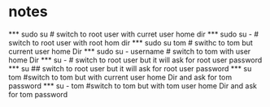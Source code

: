 # notes

 *** sudo su # switch to root user with curret user home dir
 *** sudo su - # switch to root user with root hom dir
 *** sudo su  tom # swithc to tom but current user home Dir
 *** sudo su - username # switch to tom with user home Dir
 *** su - # switch to root user but it will ask for root user password
 *** su ## switch to root user but it will ask for root user password
 *** su tom #switch to tom but with current user home Dir  and ask for tom password
 *** su - tom #switch to tom but with tom user home Dir  and ask for tom password
